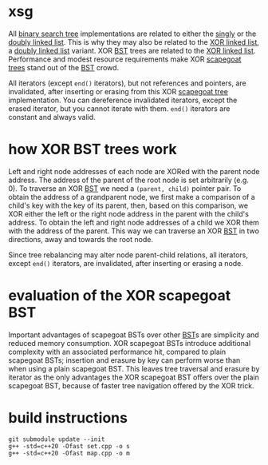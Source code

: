 # xsg
All [binary search tree](https://en.wikipedia.org/wiki/Binary_search_tree) implementations are related to either the [singly](https://en.wikipedia.org/wiki/Linked_list) or the [doubly linked list](https://en.wikipedia.org/wiki/Doubly_linked_list). This is why they may also be related to the [XOR linked list](https://en.wikipedia.org/wiki/XOR_linked_list), a [doubly linked list](https://en.wikipedia.org/wiki/Doubly_linked_list) variant. XOR [BST](https://en.wikipedia.org/wiki/Binary_search_tree) trees are related to the [XOR linked list](https://en.wikipedia.org/wiki/XOR_linked_list). Performance and modest resource requirements make XOR [scapegoat trees](https://en.wikipedia.org/wiki/Scapegoat_tree) stand out of the [BST](https://en.wikipedia.org/wiki/Binary_search_tree) crowd.

All iterators (except `end()` iterators), but not references and pointers, are invalidated, after inserting or erasing from this XOR [scapegoat tree](https://en.wikipedia.org/wiki/Scapegoat_tree) implementation. You can dereference invalidated iterators, except the erased iterator, but you cannot iterate with them. `end()` iterators are constant and always valid.

# how XOR BST trees work
Left and right node addresses of each node are XORed with the parent node address. The address of the parent of the root node is set arbitrarily (e.g. 0). To traverse an XOR [BST](https://en.wikipedia.org/wiki/Binary_search_tree) we need a `(parent, child)` pointer pair. To obtain the address of a grandparent node, we first make a comparison of a child's key with the key of its parent, then, based on this comparison, we XOR either the left or the right node address in the parent with the child's address. To obtain the left and right node addresses of a child we XOR them with the address of the parent. This way we can traverse an XOR [BST](https://en.wikipedia.org/wiki/Binary_search_tree) in two directions, away and towards the root node.

Since tree rebalancing may alter node parent-child relations, all iterators, except `end()` iterators, are invalidated, after inserting or erasing a node.

# evaluation of the XOR scapegoat BST
Important advantages of scapegoat BSTs over other [BST](https://en.wikipedia.org/wiki/Binary_search_tree)s are simplicity and reduced memory consumption. XOR scapegoat BSTs introduce additional complexity with an associated performance hit, compared to plain scapegoat BSTs; insertion and erasure by key can perform worse than when using a plain scapegoat BST. This leaves tree traversal and erasure by iterator as the only advantages the XOR scapegoat BST offers over the plain scapegoat BST, because of faster tree navigation offered by the XOR trick.

# build instructions
    git submodule update --init
    g++ -std=c++20 -Ofast set.cpp -o s
    g++ -std=c++20 -Ofast map.cpp -o m
